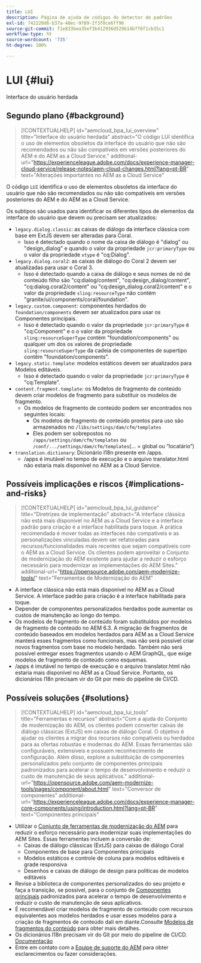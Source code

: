 ```yaml
---
title: LUI
description: Página de ajuda de códigos do detector de padrões
exl-id: 742220d6-b37a-48ec-9f89-2f3f0ce6ff96
source-git-commit: f1e833bea35ef3b412936d529b14bff6f1cb35c1
workflow-type: ht
source-wordcount: '735'
ht-degree: 100%

---
```


# LUI {#lui}

Interface do usuário herdada

## Segundo plano {#background}

>[!CONTEXTUALHELP]
>id="aemcloud_bpa_lui_overview"
>title="Interface do usuário herdada"
>abstract="O código LUI identifica o uso de elementos obsoletos da interface do usuário que não são recomendados ou não são compatíveis em versões posteriores do AEM e do AEM as a Cloud Service."
>additional-url="https://experienceleague.adobe.com/docs/experience-manager-cloud-service/release-notes/aem-cloud-changes.html?lang=pt-BR" text="Alterações importantes no AEM as a Cloud Service"

O código `LUI` identifica o uso de elementos obsoletos da interface do usuário que não são recomendados ou não são compatíveis em versões posteriores do AEM e do AEM as a Cloud Service.

Os subtipos são usados para identificar os diferentes tipos de elementos da interface do usuário que devem ou precisam ser atualizados:

* `legacy.dialog.classic`: as caixas de diálogo da interface clássica com base em ExtJS devem ser alteradas para Coral.
   * Isso é detectado quando o nome da caixa de diálogo é &quot;dialog&quot; ou &quot;design_dialog&quot; e quando 
o valor da propriedade `jcr:primaryType` ou o valor da propriedade `xtype` é &quot;cq:Dialog&quot;.
* `legacy.dialog.coral2`: as caixas de diálogo do Coral 2 devem ser atualizadas para usar o Coral 3.
   * Isso é detectado quando a caixa de diálogo e seus nomes de nó de conteúdo filho são &quot;cq:dialog/content&quot;, 
&quot;cq:design_dialog/content&quot;, &quot;cq:dialog.coral2/content&quot; ou &quot;cq:design_dialog.coral2/content&quot;
e o valor da propriedade `sling:resourceType` não contém &quot;granite/ui/components/coral/foundation&quot;.
* `legacy.custom.component`: componentes herdados do `foundation/components` devem ser atualizados para usar os Componentes principais.
   * Isso é detectado quando o valor da propriedade `jcr:primaryType` é &quot;cq:Component&quot; e o
     o valor da propriedade `sling:resourceSuperType` contém &quot;foundation/components&quot; ou qualquer um dos
     os valores de propriedade `sling:resourceSuperType` da cadeia de componentes de supertipo contêm &quot;foundation/components&quot;.
* `legacy.static.template`: modelos estáticos devem ser atualizados para Modelos editáveis.
   * Isso é detectado quando o valor da propriedade `jcr:primaryType` é &quot;cq:Template&quot;.
* `content.fragment.template`: os Modelos de fragmento de conteúdo devem criar modelos de fragmento para substituir os modelos de fragmento.
   * Os modelos de fragmento de conteúdo podem ser encontrados nos seguintes locais:
      * Os modelos de fragmento de conteúdo prontos para uso são armazenados no `/libs/settings/dam/cfm/templates`
      * Eles podem ser sobrepostos no  `/apps/settings/dam/cfm/templates`  ou  `/conf/.../settings/dam/cfm/templates`(... = global ou “locatário”)
* `translation.dictionary`: Dicionário I18n presente em /apps.
   * /apps é imutável no tempo de execução e o arquivo translator.html não estaria mais disponível no AEM as a Cloud Service.

## Possíveis implicações e riscos {#implications-and-risks}

>[!CONTEXTUALHELP]
>id="aemcloud_bpa_lui_guidance"
>title="Diretrizes de implementação"
>abstract="A interface clássica não está mais disponível no AEM as a Cloud Service e a interface padrão para criação é a interface habilitada para toque. A prática recomendada é mover todas as interfaces não compatíveis e as personalizações vinculadas devem ser refatoradas para recursos/funcionalidades mais recentes que sejam compatíveis com o AEM as a Cloud Service. Os clientes podem aproveitar o Conjunto de modernização do AEM existente para ajudar a reduzir o esforço necessário para modernizar as implementações do AEM Sites."
>additional-url="https://opensource.adobe.com/aem-modernize-tools/" text="Ferramentas de Modernização do AEM"

* A interface clássica não está mais disponível no AEM as a Cloud Service. A interface padrão para criação é a interface habilitada para toque.
* Depender de componentes personalizados herdados pode aumentar os custos de manutenção ao longo do tempo.
* Os modelos de fragmento de conteúdo foram substituídos por modelos de fragmento de conteúdo no AEM 6.3. A migração de fragmentos de conteúdo baseados em modelos herdados para AEM as a Cloud Service manterá esses fragmentos como funcionais, mas não será possível criar novos fragmentos com base no modelo herdado. Também não será possível entregar esses fragmentos usando o AEM GraphQL, que exige modelos de fragmento de conteúdo como esquemas.
* /apps é imutável no tempo de execução e o arquivo translator.html não estaria mais disponível no AEM as a Cloud Service. Portanto, os dicionários I18n precisam vir do Git por meio do pipeline de CI/CD.

## Possíveis soluções {#solutions}

>[!CONTEXTUALHELP]
>id="aemcloud_bpa_lui_tools"
>title="Ferramentas e recursos"
>abstract="Com a ajuda do Conjunto de modernização do AEM, os clientes podem converter caixas de diálogo clássicas (ExtJS) em caixas de diálogo Coral. O objetivo é ajudar os clientes a migrar dos recursos não compatíveis ou herdados para as ofertas robustas e modernas do AEM. Essas ferramentas são configuráveis, extensíveis e possuem reconhecimento de configuração. Além disso, explore a substituição de componentes personalizados pelo conjunto de componentes principais padronizados para acelerar o tempo de desenvolvimento e reduzir o custo de manutenção de seus aplicativos."
>additional-url="https://opensource.adobe.com/aem-modernize-tools/pages/component/about.html" text="Conversor de componentes"
>additional-url="https://experienceleague.adobe.com/docs/experience-manager-core-components/using/introduction.html?lang=pt-BR" text="Componentes principais"

* Utilizar o [Conjunto de ferramentas de modernização do AEM](https://opensource.adobe.com/aem-modernize-tools/) para reduzir o esforço necessário para modernizar suas implementações do AEM Sites. Essas ferramentas incluem a conversão de:
   * Caixas de diálogo clássicas (ExtJS) para caixas de diálogo Coral
   * Componentes de base para Componentes principais
   * Modelos estáticos e controle de coluna para modelos editáveis e grade responsiva
   * Desenhos e caixas de diálogo de design para políticas de modelos editáveis
* Revise a biblioteca de componentes personalizados do seu projeto e faça a transição, se possível, para o conjunto de [Componentes principais](https://experienceleague.adobe.com/docs/experience-manager-core-components/using/introduction.html?lang=pt-BR) padronizados para acelerar o tempo de desenvolvimento e reduzir o custo de manutenção de seus aplicativos.
* É recomendável criar modelos de fragmento de conteúdo com recursos equivalentes aos modelos herdados e usar esses modelos para a criação de fragmentos de conteúdo dali em diante.Consulte [Modelos de fragmentos do conteúdo](https://experienceleague.adobe.com/docs/experience-manager-65/assets/content-fragments/content-fragments-models.html?lang=pt-BR) para obter mais detalhes.
* Os dicionários I18n precisam vir do Git por meio do pipeline de CI/CD. [Documentação](https://experienceleague.adobe.com/docs/experience-manager-cloud-service/content/release-notes/aem-cloud-changes.html?lang=pt-BR#apps-libs-immutable)
* Entre em contato com a [Equipe de suporte do AEM](https://helpx.adobe.com/br/enterprise/using/support-for-experience-cloud.html) para obter esclarecimentos ou fazer considerações.
